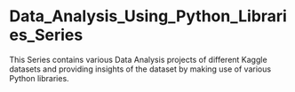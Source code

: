 # Data_Analysis_Using_Python_Libraries_Series
This Series contains various Data Analysis projects of different Kaggle datasets and providing insights of the dataset by making use of various Python libraries.
